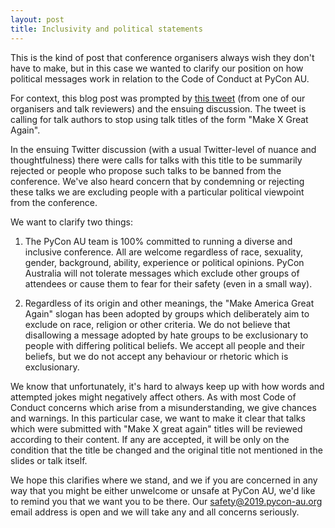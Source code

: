 ```yaml
---
layout: post
title: Inclusivity and political statements
---
```


This is the kind of post that conference organisers always wish they don't have to make, but in this case we wanted to clarify our position on how political messages work in relation to the Code of Conduct at PyCon AU.

For context, this blog post was prompted by [this tweet](https://twitter.com/freakboy3742/status/1127354944804216832) (from one of our organisers and talk reviewers) and the ensuing discussion. The tweet is calling for talk authors to stop using talk titles of the form "Make X Great Again".

In the ensuing Twitter discussion (with a usual Twitter-level of nuance and thoughtfulness) there were calls for talks with this title to be summarily rejected or people who propose such talks to be banned from the conference. We've also heard concern that by condemning or rejecting these talks we are excluding people with a particular political viewpoint from the conference.

We want to clarify two things:

1. The PyCon AU team is 100% committed to running a diverse and inclusive conference. All are welcome regardless of race, sexuality, gender, background, ability, experience or political opinions.
PyCon Australia will not tolerate messages which exclude other groups of attendees or cause them to fear for their safety (even in a small way).

2. Regardless of its origin and other meanings, the "Make America Great Again" slogan has been adopted by groups which deliberately aim to exclude on race, religion or other criteria. We do not believe that disallowing a message adopted by hate groups to be exclusionary to people with differing political beliefs. We accept all people and their beliefs, but we do not accept any behaviour or rhetoric which is exclusionary.

We know that unfortunately, it's hard to always keep up with how words and attempted jokes might negatively affect others. As with most Code of Conduct concerns which arise from a misunderstanding, we give chances and warnings. In this particular case, we want to make it clear that talks which were submitted with "Make X great again" titles will be reviewed according to their content. If any are accepted, it will be only on the condition that the title be changed and the original title not mentioned in the slides or talk itself.

We hope this clarifies where we stand, and we if you are concerned in any way that you might be either unwelcome or unsafe at PyCon AU, we'd like to remind you that we want you to be there. Our [safety@2019.pycon-au.org](safety@2019.pycon-au.org) email address is open and we will take any and all concerns seriously.
